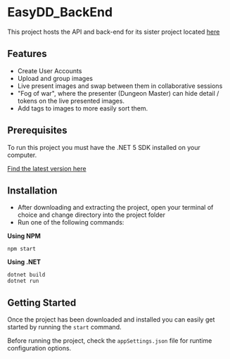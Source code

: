 # EasyDD_BackEnd
This project hosts the API and back-end for its sister project located [here](https://github.com/Miboch/EasyDD_FrontEnd)

## Features
 - Create User Accounts
 - Upload and group images
 - Live present images and swap between them in collaborative sessions
 - "Fog of war", where the presenter (Dungeon Master) can hide detail / tokens on the live presented images.
 - Add tags to images to more easily sort them.

## Prerequisites
To run this project you must have the .NET 5 SDK installed on your computer.

[Find the latest version here](https://dotnet.microsoft.com/download/dotnet/5.0)

## Installation
 - After downloading and extracting the project, open your terminal of choice and change directory into the project folder
 - Run one of the following commands:
 
 **Using NPM** 
 
 ```npm start```

**Using .NET**

```
dotnet build
dotnet run
``` 


## Getting Started
Once the project has been downloaded and installed you can easily get started by running the `start` command.

Before running the project, check the `appSettings.json` file for runtime configuration options.
